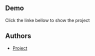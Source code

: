 ## Demo

Click the linke bellow to show the project

## Authors

- [Project](https://osamhaltwite2.github.io/sign_in/sign_in.html)

